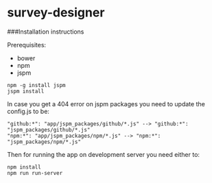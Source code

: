 # survey-designer


###Installation instructions

Prerequisites:
- bower
- npm
- jspm

```
npm -g install jspm
jspm install
```
In case you get a 404 error on jspm packages you need to update the config.js to be:

```
"github:*": "app/jspm_packages/github/*.js" --> "github:*": "jspm_packages/github/*.js" 
"npm:*": "app/jspm_packages/npm/*.js" --> "npm:*": "jspm_packages/npm/*.js"
```

Then for running the app on development server you need either to:

```
npm install
npm run run-server
```
